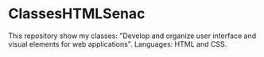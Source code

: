 # ClassesHTMLSenac
This repository show my classes: "Develop and organize user interface and visual elements for web applications". 
Languages: HTML and CSS. 
